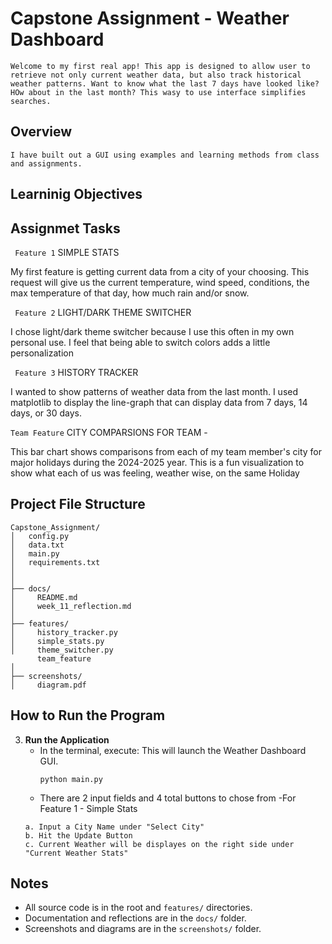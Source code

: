 # Capstone Assignment - Weather Dashboard
```Welcome to my first real app! This app is designed to allow user to retrieve not only current weather data, but also track historical weather patterns. Want to know what the last 7 days have looked like? HOw about in the last month? This wasy to use interface simplifies searches.```


## Overview
```I have built out a GUI using examples and learning methods from class and assignments.```

## Learninig Objectives

## Assignmet Tasks

``` Feature 1```
SIMPLE STATS

  My first feature is getting current data from a city of your choosing. This request will give us the current temperature, wind speed, conditions, the max temperature of that day, how much rain and/or snow.

``` Feature 2```
LIGHT/DARK THEME SWITCHER

  I chose light/dark theme switcher because I use this often in my own personal use. I feel that being able to switch colors adds a little personalization

``` Feature 3```  HISTORY TRACKER

  I wanted to show patterns of weather data from the last month. I used matplotlib to display the line-graph that can display data from 7 days, 14 days, or 30 days. 

  ``` Team Feature ``` 
  CITY COMPARSIONS FOR TEAM -  

  This bar chart shows comparisons from each of my team member's city for major holidays during the 2024-2025 year. This is a fun visualization to show what each of us was feeling, weather wise, on the same Holiday


## Project File Structure

```
Capstone_Assignment/
│   config.py
│   data.txt
│   main.py
│   requirements.txt
│   
│
├── docs/
│     README.md
│     week_11_reflection.md
│
├── features/
│     history_tracker.py
│     simple_stats.py
│     theme_switcher.py
      team_feature
│
├── screenshots/
│     diagram.pdf
```

## How to Run the Program

3. **Run the Application**
   - In the terminal, execute: This will launch the Weather Dashboard GUI.
     ```
     python main.py
     ```
   - There are 2 input fields and 4 total buttons to chose from
   -For Feature 1 - Simple Stats
   ```
   a. Input a City Name under "Select City"
   b. Hit the Update Button
   c. Current Weather will be displayes on the right side under "Current Weather Stats"
   ```


    
  

## Notes
- All source code is in the root and `features/` directories.
- Documentation and reflections are in the `docs/` folder.
- Screenshots and diagrams are in the `screenshots/` folder.

